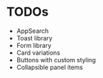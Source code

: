# TODOs

- AppSearch
- Toast library
- Form library
- Card variations
- Buttons with custom styling
- Collapsible panel items
